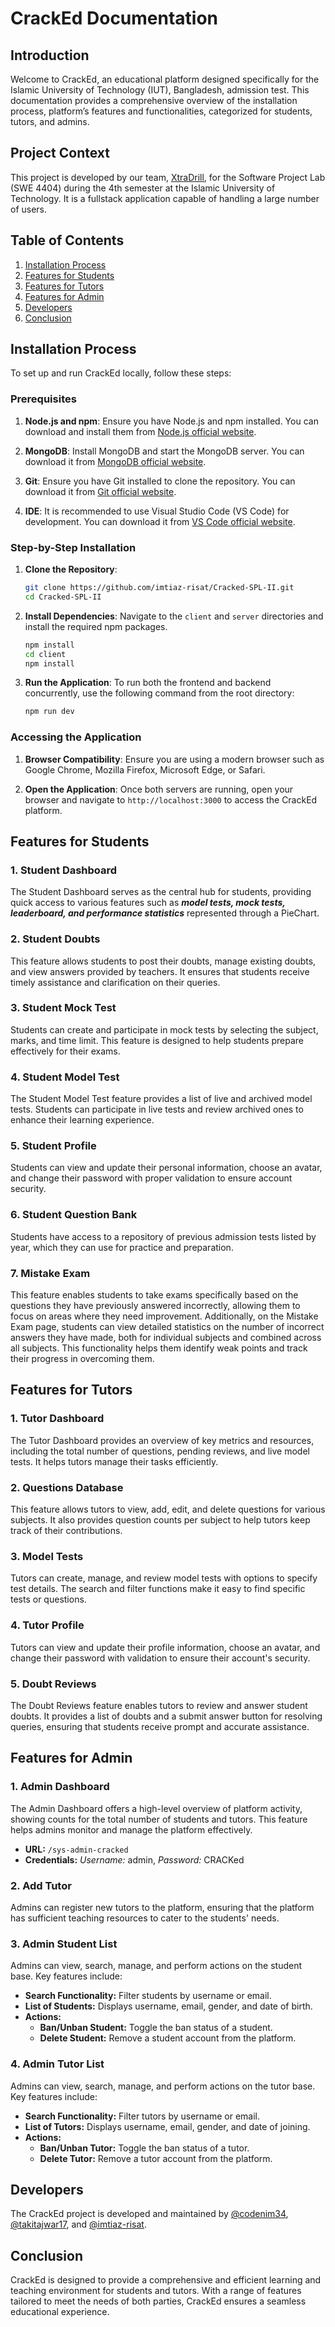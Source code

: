 # CrackEd Documentation

## Introduction

Welcome to CrackEd, an educational platform designed specifically for the Islamic University of Technology (IUT), Bangladesh, admission test. This documentation provides a comprehensive overview of the installation process, platform’s features and functionalities, categorized for students, tutors, and admins.

## Project Context

This project is developed by our team, [XtraDrill](#developers), for the Software Project Lab (SWE 4404) during the 4th semester at the Islamic University of Technology. It is a fullstack application capable of handling a large number of users.

## Table of Contents

1. [Installation Process](#installation-process)
2. [Features for Students](#features-for-students)
3. [Features for Tutors](#features-for-tutors)
4. [Features for Admin](#features-for-admin)
5. [Developers](#developers)
6. [Conclusion](#conclusion)

## Installation Process

To set up and run CrackEd locally, follow these steps:

### Prerequisites

1. **Node.js and npm**: Ensure you have Node.js and npm installed. You can download and install them from [Node.js official website](https://nodejs.org/).

2. **MongoDB**: Install MongoDB and start the MongoDB server. You can download it from [MongoDB official website](https://www.mongodb.com/).

3. **Git**: Ensure you have Git installed to clone the repository. You can download it from [Git official website](https://git-scm.com/).

4. **IDE**: It is recommended to use Visual Studio Code (VS Code) for development. You can download it from [VS Code official website](https://code.visualstudio.com/).

### Step-by-Step Installation

1. **Clone the Repository**:
   ```bash
   git clone https://github.com/imtiaz-risat/Cracked-SPL-II.git
   cd Cracked-SPL-II
   ```

2. **Install Dependencies**:
   Navigate to the `client` and `server` directories and install the required npm packages.
   ```bash
   npm install
   cd client
   npm install
   ```

3. **Run the Application**:
   To run both the frontend and backend concurrently, use the following command from the root directory:
   ```bash
   npm run dev
   ```

### Accessing the Application

1. **Browser Compatibility**: Ensure you are using a modern browser such as Google Chrome, Mozilla Firefox, Microsoft Edge, or Safari.

2. **Open the Application**: Once both servers are running, open your browser and navigate to `http://localhost:3000` to access the CrackEd platform.


## Features for Students

### 1. Student Dashboard
The Student Dashboard serves as the central hub for students, providing quick access to various features such as ***model tests, mock tests, leaderboard, and performance statistics*** represented through a PieChart.

### 2. Student Doubts
This feature allows students to post their doubts, manage existing doubts, and view answers provided by teachers. It ensures that students receive timely assistance and clarification on their queries.

### 3. Student Mock Test
Students can create and participate in mock tests by selecting the subject, marks, and time limit. This feature is designed to help students prepare effectively for their exams.

### 4. Student Model Test
The Student Model Test feature provides a list of live and archived model tests. Students can participate in live tests and review archived ones to enhance their learning experience.

### 5. Student Profile
Students can view and update their personal information, choose an avatar, and change their password with proper validation to ensure account security.

### 6. Student Question Bank
Students have access to a repository of previous admission tests listed by year, which they can use for practice and preparation.

### 7. Mistake Exam
This feature enables students to take exams specifically based on the questions they have previously answered incorrectly, allowing them to focus on areas where they need improvement. Additionally, on the Mistake Exam page, students can view detailed statistics on the number of incorrect answers they have made, both for individual subjects and combined across all subjects. This functionality helps them identify weak points and track their progress in overcoming them.


## Features for Tutors

### 1. Tutor Dashboard
The Tutor Dashboard provides an overview of key metrics and resources, including the total number of questions, pending reviews, and live model tests. It helps tutors manage their tasks efficiently.

### 2. Questions Database
This feature allows tutors to view, add, edit, and delete questions for various subjects. It also provides question counts per subject to help tutors keep track of their contributions.

### 3. Model Tests
Tutors can create, manage, and review model tests with options to specify test details. The search and filter functions make it easy to find specific tests or questions.

### 4. Tutor Profile
Tutors can view and update their profile information, choose an avatar, and change their password with validation to ensure their account's security.

### 5. Doubt Reviews
The Doubt Reviews feature enables tutors to review and answer student doubts. It provides a list of doubts and a submit answer button for resolving queries, ensuring that students receive prompt and accurate assistance.


## Features for Admin

### 1. Admin Dashboard
The Admin Dashboard offers a high-level overview of platform activity, showing counts for the total number of students and tutors. This feature helps admins monitor and manage the platform effectively.
- **URL:** `/sys-admin-cracked`
- **Credentials:** *Username:* admin, *Password:* CRACKed


### 2. Add Tutor
Admins can register new tutors to the platform, ensuring that the platform has sufficient teaching resources to cater to the students' needs.

### 3. Admin Student List
Admins can view, search, manage, and perform actions on the student base. Key features include:
- **Search Functionality:** Filter students by username or email.
- **List of Students:** Displays username, email, gender, and date of birth.
- **Actions:**
  - **Ban/Unban Student:** Toggle the ban status of a student.
  - **Delete Student:** Remove a student account from the platform.

### 4. Admin Tutor List
Admins can view, search, manage, and perform actions on the tutor base. Key features include:
- **Search Functionality:** Filter tutors by username or email.
- **List of Tutors:** Displays username, email, gender, and date of joining.
- **Actions:**
  - **Ban/Unban Tutor:** Toggle the ban status of a tutor.
  - **Delete Tutor:** Remove a tutor account from the platform.

## Developers

The CrackEd project is developed and maintained by [@codenim34](https://github.com/codenim34), [@takitajwar17](https://github.com/takitajwar17), and [@imtiaz-risat](https://github.com/imtiaz-risat).

## Conclusion

CrackEd is designed to provide a comprehensive and efficient learning and teaching environment for students and tutors. With a range of features tailored to meet the needs of both parties, CrackEd ensures a seamless educational experience.

